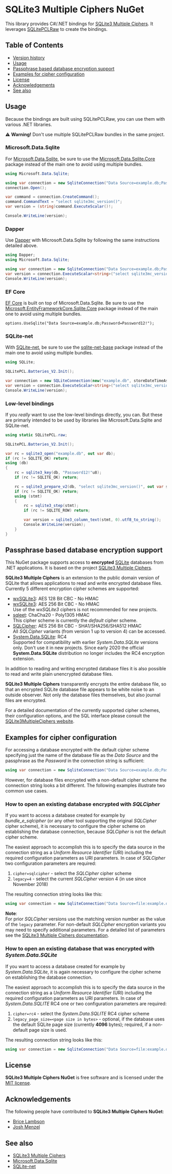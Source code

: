 # SQLite3 Multiple Ciphers NuGet

This library provides C#/.NET bindings for [SQLite3 Multiple Ciphers](https://utelle.github.io/SQLite3MultipleCiphers/). It leverages [SQLitePCLRaw](https://github.com/ericsink/SQLitePCL.raw#readme) to create the bindings.

## Table of Contents

- [Version history](#version-history)
- [Usage](#usage)
- [Passphrase based database encryption support](#passphrase-based-database-encryption-support)
- [Examples for cipher configuration](#examples-for-cipher-configuration)
- [License](#license)
- [Acknowledgements](#acknowledgements)
- [See also](#see-also)

## Usage

Because the bindings are built using SQLitePCLRaw, you can use them with various .NET libraries.

:warning: **Warning!** Don't use multiple SQLitePCLRaw bundles in the same project.

### Microsoft.Data.Sqlite

For [Microsoft.Data.Sqlite](https://learn.microsoft.com/dotnet/standard/data/sqlite/), be sure to use the [Microsoft.Data.Sqlite.Core](https://www.nuget.org/packages/Microsoft.Data.Sqlite.Core) package instead of the main one to avoid using multiple bundles.

```cs
using Microsoft.Data.Sqlite;

using var connection = new SqliteConnection("Data Source=example.db;Password=Password12!");
connection.Open();

var command = connection.CreateCommand();
command.CommandText = "select sqlite3mc_version()";
var version = (string)command.ExecuteScalar()!;

Console.WriteLine(version);
```

### Dapper

Use [Dapper](https://dapperlib.github.io/Dapper/) with Microsoft.Data.Sqlite by following the same instructions detailed above.

```cs
using Dapper;
using Microsoft.Data.Sqlite;

using var connection = new SqliteConnection("Data Source=example.db;Password=Password12!");
var version = connection.ExecuteScalar<string>("select sqlite3mc_version()");
Console.WriteLine(version);
```

### EF Core

[EF Core](https://learn.microsoft.com/ef/core/) is built on top of Microsoft.Data.Sqlite. Be sure to use the [Microsoft.EntityFrameworkCore.Sqlite.Core](https://www.nuget.org/packages/Microsoft.EntityFrameworkCore.Sqlite.Core) package instead of the main one to avoid using multiple bundles.

```
options.UseSqlite("Data Source=example.db;Password=Password12!");
```

### SQLite-net

With [SQLite-net](https://github.com/praeclarum/sqlite-net#readme), be sure to use the [sqlite-net-base](https://www.nuget.org/packages/sqlite-net-base) package instead of the main one to avoid using multiple bundles.

```cs
using SQLite;

SQLitePCL.Batteries_V2.Init();

var connection = new SQLiteConnection(new("example.db", storeDateTimeAsTicks: true, key: "Password12!"));
var version = connection.ExecuteScalar<string>("select sqlite3mc_version()");
Console.WriteLine(version);
```

### Low-level bindings

If you *really* want to use the low-level bindings directly, you can. But these are primarly intended to be used by libraries like Microsoft.Data.Sqlite and SQLite-net.

```cs
using static SQLitePCL.raw;

SQLitePCL.Batteries_V2.Init();

var rc = sqlite3_open("example.db", out var db);
if (rc != SQLITE_OK) return;
using (db)
{
    rc = sqlite3_key(db, "Password12!"u8);
    if (rc != SQLITE_OK) return;

    rc = sqlite3_prepare_v2(db, "select sqlite3mc_version()", out var stmt);
    if (rc != SQLITE_OK) return;
    using (stmt)
    {
        rc = sqlite3_step(stmt);
        if (rc != SQLITE_ROW) return;

        var version = sqlite3_column_text(stmt, 0).utf8_to_string();
        Console.WriteLine(version);
    }
}
```
## <a name="encryption" />Passphrase based database encryption support

This NuGet package supports access to **encrypted** [SQLite](https://www.sqlite.org) databases from .NET applications. It is based on the project [SQLite3 Multiple Ciphers](https://utelle.github.io/SQLite3MultipleCiphers/).

**SQLite3 Multiple Ciphers** is an extension to the public domain version of SQLite that allows applications to read and write encrypted database files. Currently 5 different encryption cipher schemes are supported:

- [wxSQLite3](https://github.com/utelle/wxsqlite3): AES 128 Bit CBC - No HMAC
- [wxSQLite3](https://github.com/utelle/wxsqlite3): AES 256 Bit CBC - No HMAC  
Use of the _wxSQLite3_ ciphers is not recommended for new projects.
- [sqleet](https://github.com/resilar/sqleet): ChaCha20 - Poly1305 HMAC  
This cipher scheme is currently the _default_ cipher scheme.
- [SQLCipher](https://www.zetetic.net/sqlcipher/): AES 256 Bit CBC - SHA1/SHA256/SHA512 HMAC  
All _SQLCipher_ variants (from version 1 up to version 4) can be accessed.
- [System.Data.SQLite](http://system.data.sqlite.org): RC4  
Supported for compatibility with earlier _System.Data.SQLite_ versions only. Don't use it in new projects. Since early 2020 the official **System.Data.SQLite** distribution no longer includes the RC4 encryption extension.

In addition to reading and writing encrypted database files it is also possible to read and write plain unencrypted database files.

**SQLite3 Multiple Ciphers** transparently encrypts the entire database file, so that an encrypted SQLite database file appears to be white noise to an outside observer. Not only the database files themselves, but also journal files are encrypted.

For a detailed documentation of the currently supported cipher schemes, their configuration options, and the SQL interface please consult the [SQLite3MultipleCiphers website](https://utelle.github.io/SQLite3MultipleCiphers/).

## Examples for cipher configuration

For accessing a database encrypted with the default cipher scheme specifying just the name of the database file as the _Data Source_ and the passphrase as the _Password_ in the connection string is sufficient:

```cs
using var connection = new SqliteConnection("Data Source=example.db;Password=Password12!");
```

However, for database files encrypted with a non-default cipher scheme the connection string looks a bit different. The following examples illustrate two common use cases.

### How to open an existing database encrypted with _SQLCipher_

If you want to access a database created for example by _bundle_e_sqlcipher_ (or any other tool supporting the original _SQLCipher_ cipher scheme), it is necessary to configure the cipher scheme on establishing the database connection, because _SQLCipher_ is not the default cipher scheme.

The easiest approach to accomplish this is to specify the data source in the connection string as a _Uniform Resource Identifier_ (URI) including the required configuration parameters as URI parameters. In case of _SQLCipher_ two configuration parameters are required:

1. `cipher=sqlcipher` - select the _SQLCipher_ cipher scheme
2. `legacy=4` - select the current _SQLCipher_ version 4 (in use since November 2018)

The resulting connection string looks like this:

```cs
using var connection = new SqliteConnection("Data Source=file:example.db?cipher=sqlcipher&legacy=4;Password=Password12!");
```

**Note**:  
For prior _SQLCipher_ versions use the matching version number as the value of the `legacy` parameter. For non-default _SQLCipher_ encryption variants you may need to specify additional parameters. For a detailed list of parameters see the [SQLite3 Multiple Ciphers documentation](https://utelle.github.io/SQLite3MultipleCiphers/docs/ciphers/cipher_sqlcipher/).

### How to open an existing database that was encrypted with _System.Data.SQLite_

If you want to access a database created for example by _System.Data.SQLite_, it is again necessary to configure the cipher scheme on establishing the database connection.

The easiest approach to accomplish this is to specify the data source in the connection string as a _Uniform Resource Identifier_ (URI) including the required configuration parameters as URI parameters. In case of _System.Data.SQLITE_ RC4 one or two configuration parameters are required:

1. `cipher=rc4` - select the _System.Data.SQLITE_ RC4 cipher scheme
2. `legacy_page_size=<page size in bytes>` - optional, if the database uses the default SQLite page size (currently **4096** bytes); required, if a non-default page size is used.

The resulting connection string looks like this:

```cs
using var connection = new SqliteConnection("Data Source=file:example.db?cipher=rc4;Password=Password12!");
```

## License

**SQLite3 Multiple Ciphers NuGet** is free software and is licensed under the [MIT license](LICENSE).

## Acknowledgements

The following people have contributed to **SQLite3 Multiple Ciphers NuGet**:

- [Brice Lambson](https://github.com/bricelam)
- [Josh Menzel](https://github.com/jammerxd)

## See also

- [SQLite3 Multiple Ciphers](https://utelle.github.io/SQLite3MultipleCiphers/)
- [Microsoft.Data.Sqlite](https://learn.microsoft.com/dotnet/standard/data/sqlite/)
- [SQLite-net](https://github.com/praeclarum/sqlite-net#readme)
